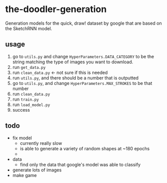 # the-doodler-generation

Generation models for the quick, draw! dataset by google that are based on the SketchRNN model.

## usage

1. go to `utils.py` and change `HyperParameters.DATA_CATEGORY` to be the string matching the type of images you want to download.
2. run `get_data.py`
3. run `clean_data.py` <- not sure if this is needed
4. run `utils.py`, and there should be a number that is outputted
5. go to `utils.py`, and change `HyperParameters.MAX_STROKES` to be that number
6. run `clean_data.py`
7. run `train.py`
8. run `load_model.py`
9. success

## todo

* fix model
  * currently really slow
  * is able to generate a variety of random shapes at ~180 epochs
  * 
* data
  * find only the data that google's model was able to classify
* generate lots of images
* make game